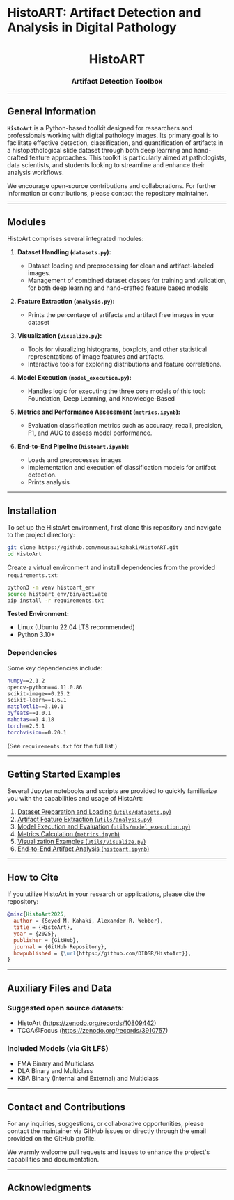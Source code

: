 
# HistoART: Artifact Detection and Analysis in Digital Pathology

<p align="center">
  <h1 align="center">HistoART</h1>
</p>

<p align="center">
  <h3 align="center">Artifact Detection Toolbox</h3>
</p>

---

## General Information
**`HistoArt`** is a Python-based toolkit designed for researchers and professionals working with digital pathology images. Its primary goal is to facilitate effective detection, classification, and quantification of artifacts in a histopathological slide dataset through both deep learning and hand-crafted feature approaches. This toolkit is particularly aimed at pathologists, data scientists, and students looking to streamline and enhance their analysis workflows.

We encourage open-source contributions and collaborations. For further information or contributions, please contact the repository maintainer.

---

## Modules

HistoArt comprises several integrated modules:

1. **Dataset Handling (`datasets.py`):**
   - Dataset loading and preprocessing for clean and artifact-labeled images.
   - Management of combined dataset classes for training and validation, for both deep learning and hand-crafted feature based models

2. **Feature Extraction (`analysis.py`):**
   - Prints the percentage of artifacts and artifact free images in your dataset

3. **Visualization (`visualize.py`):**
   - Tools for visualizing histograms, boxplots, and other statistical representations of image features and artifacts.
   - Interactive tools for exploring distributions and feature correlations.

4. **Model Execution (`model_execution.py`):**
   - Handles logic for executing the three core models of this tool: Foundation, Deep Learning, and Knowledge-Based

5. **Metrics and Performance Assessment (`metrics.ipynb`):**
   - Evaluation classification metrics such as accuracy, recall, precision, F1, and AUC to assess model performance.

6. **End-to-End Pipeline (`histoart.ipynb`):**
   - Loads and preprocesses images
   - Implementation and execution of classification models for artifact detection.
   - Prints analysis

---

## Installation

To set up the HistoArt environment, first clone this repository and navigate to the project directory:

```bash
git clone https://github.com/mousavikahaki/HistoART.git
cd HistoArt
```

Create a virtual environment and install dependencies from the provided `requirements.txt`:

```bash
python3 -m venv histoart_env
source histoart_env/bin/activate
pip install -r requirements.txt
```

**Tested Environment:**
- Linux (Ubuntu 22.04 LTS recommended)
- Python 3.10+

### Dependencies

Some key dependencies include:

```sh
numpy==2.1.2
opencv-python==4.11.0.86
scikit-image==0.25.2
scikit-learn==1.6.1
matplotlib==3.10.1
pyfeats==1.0.1
mahotas==1.4.18
torch==2.5.1
torchvision==0.20.1
```

(See `requirements.txt` for the full list.)

---

## Getting Started Examples

Several Jupyter notebooks and scripts are provided to quickly familiarize you with the capabilities and usage of HistoArt:

1. [Dataset Preparation and Loading (`utils/datasets.py`)](https://github.com/mousavikahaki/HistoART/blob/main/utils/datasets.py)
2. [Artifact Feature Extraction (`utils/analysis.py`)](https://github.com/mousavikahaki/HistoART/blob/main/utils/analysis.py)
3. [Model Execution and Evaluation (`utils/model_execution.py`)](https://github.com/mousavikahaki/HistoART/blob/main/utils/model_execution.py)
4. [Metrics Calculation (`metrics.ipynb`)](https://github.com/mousavikahaki/HistoART/blob/main/metrics.ipynb)
5. [Visualization Examples (`utils/visualize.py`)](https://github.com/mousavikahaki/HistoART/blob/main/utils/visualize.py)
6. [End-to-End Artifact Analysis (`histoart.ipynb`)](https://github.com/mousavikahaki/HistoART/blob/main/histoart.ipynb)

---

## How to Cite

If you utilize HistoArt in your research or applications, please cite the repository:

```bibtex
@misc{HistoArt2025,
  author = {Seyed M. Kahaki, Alexander R. Webber},
  title = {HistoArt},
  year = {2025},
  publisher = {GitHub},
  journal = {GitHub Repository},
  howpublished = {\url{https://github.com/DIDSR/HistoArt}},
}
```

---

## Auxiliary Files and Data

### Suggested open source datasets:
- HistoArt (https://zenodo.org/records/10809442)
- TCGA@Focus (https://zenodo.org/records/3910757)

### Included Models (via Git LFS)
- FMA Binary and Multiclass
- DLA Binary and Multiclass
- KBA Binary (Internal and External) and Multiclass

---

## Contact and Contributions

For any inquiries, suggestions, or collaborative opportunities, please contact the maintainer via GitHub issues or directly through the email provided on the GitHub profile.

We warmly welcome pull requests and issues to enhance the project's capabilities and documentation.

---

## Acknowledgments
